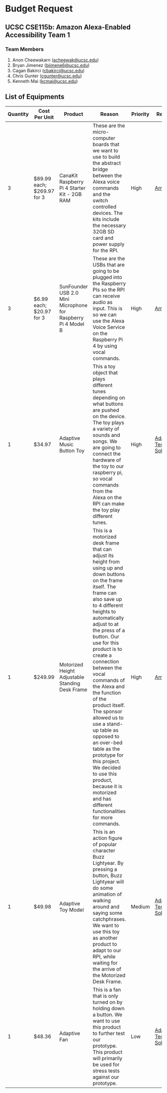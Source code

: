 # Budget Request

## UCSC CSE115b: Amazon Alexa-Enabled Accessibility Team 1

### Team Members

1. Anon Cheewakarn (acheewak@ucsc.edu)
2. Bryan Jimenez (bjimene6@ucsc.edu)
3. Cagan Bakirci (cbakirci@ucsc.edu)
4. Chris Gunter (cgunter@ucsc.edu)
5. Kenneth Mai (kcmai@ucsc.edu)


## List of Equipments

|Quantity|Cost Per Unit|Product|Reason|Priority|Retailer|
|------|------|------|------|------|------|
|3|$89.99 each; $269.97 for 3|CanaKit Raspberry Pi 4 Starter Kit - 2GB RAM|These are the micro-computer boards that we want to use to build the abstract bridge between the Alexa voice commands and the switch controlled devices. The kits include the necessary 32GB SD card and power supply for the RPI.|High|[Amazon](https://www.amazon.com/dp/B07V2B4W63)|
|3|$6.99 each; $20.97 for 3|SunFounder USB 2.0 Mini Microphone for Raspberry Pi 4 Model B|These are the USBs that are going to be plugged into the Raspberry PIs so the RPI can receive audio as input. This is so we can use the Alexa Voice Service on the Raspberry Pi 4 by using vocal commands.|High|[Amazon](https://www.amazon.com/SunFounder-Microphone-Raspberry-Recognition-Software/dp/B01KLRBHGM)|
|1|$34.97|Adaptive Music Button Toy|This a toy object that plays different tunes depending on what buttons are pushed on the device. The toy plays a variety of sounds and songs. We are going to connect the hardware of the toy to our raspberry pi, so vocal commands from the Alexa on the RPI  can make the toy play different tunes.|High|[Adaptive Tech Solutions](https://www.adaptivetechsolutions.com/pd-baby-einstein-musical-switch-adapted-toy.cfm)
|1|$249.99|Motorized Height Adjustable Standing Desk Frame|This is a motorized desk frame that can adjust its height from using up and down buttons on the frame itself. The frame can also save up to 4 different heights to automatically adjust to at the press of a button. Our use for this product is to create a connection between the vocal commands of the Alexa and the function of the product itself. The sponsor allowed us to use a stand-up table as opposed to an over-bed table as the prototype for this project. We decided to use this product, because it is motorized and has different functionalities for more commands.|High|[Amazon](https://www.amazon.com/Adjustable-Ergonomic-Motorized-Commercial-Programmable/dp/B072XCVYVX/ref=pd_sbs_23_7?_encoding=UTF8&pd_rd_i=B072XCVYVX&pd_rd_r=1a276ece-f74f-4697-ba7e-c2b082ec28a4&pd_rd_w=Nyn4x&pd_rd_wg=IQaNF&pf_rd_p=7cd8f929-4345-4bf2-a554-7d7588b3dd5f&pf_rd_r=0W2M4P0T6A6VSXKEREGG&psc=1&refRID=0W2M4P0T6A6VSXKEREGG)
|1|$49.98|Adaptive Toy Model|This is an action figure of popular character Buzz Lightyear. By pressing a button, Buzz Lightyear will do some animation of walking around and saying some catchphrases. We want to use this toy as another product to adapt to our RPI, while waiting for the arrive of the Motorized Desk Frame.|Medium|[Adaptive Tech Solutions](https://www.adaptivetechsolutions.com/buzz-lightyear-walking-switch-adapted/)
|1|$48.36|Adaptive Fan|This is a fan that is only turned on by holding down a button. We want to use this product to further test our prototype. This product will primarily be used for stress tests against our prototype.|Low|[Adaptiive Tech Solutions](https://www.adaptivetechsolutions.com/o2cool-switch-adapted-fan/)
